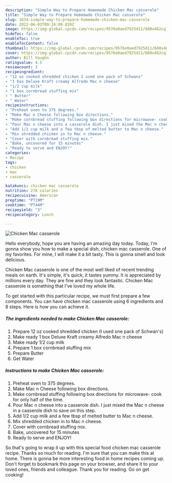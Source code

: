 ```yaml
---
description: "Simple Way to Prepare Homemade Chicken Mac casserole"
title: "Simple Way to Prepare Homemade Chicken Mac casserole"
slug: 1634-simple-way-to-prepare-homemade-chicken-mac-casserole
date: 2022-06-03T09:16:09.839Z
image: https://img-global.cpcdn.com/recipes/9576e0aed7925d11/680x482cq70/chicken-mac-casserole-recipe-main-photo.jpg
hideToc: false
enableToc: true
enableTocContent: false
thumbnail: https://img-global.cpcdn.com/recipes/9576e0aed7925d11/680x482cq70/chicken-mac-casserole-recipe-main-photo.jpg
cover: https://img-global.cpcdn.com/recipes/9576e0aed7925d11/680x482cq70/chicken-mac-casserole-recipe-main-photo.jpg
author: Bill Vaughn
ratingvalue: 4.5
reviewcount: 3
recipeingredient:
- "12 oz cooked shredded chicken I used one pack of Schwans"
- "1 box Deluxe Kraft creamy Alfredo Mac n cheese"
- "1/2 cup milk"
- "1 box cornbread stuffing mix"
- " Butter"
- " Water"
recipeinstructions:
- "Preheat oven to 375 degrees."
- "Make Mac n Cheese following box directions."
- "Make cornbread stuffing following box directions for microwave- cook for only half of the time."
- "Pour Mac n cheese into a casserole dish. I just mixed the Mac n cheese in a casserole dish to save on this step."
- "Add 1/2 cup milk and a few tbsp of melted butter to Mac n cheese."
- "Mix shredded chicken in to Mac n cheese."
- "Cover with cornbread stuffing mix."
- "Bake, uncovered for 15 minutes"
- "Ready to serve and ENJOY!"
categories:
- Recipe
tags:
- chicken
- mac
- casserole

katakunci: chicken mac casserole 
nutrition: 278 calories
recipecuisine: American
preptime: "PT19M"
cooktime: "PT44M"
recipeyield: "3"
recipecategory: Lunch

---
```



![Chicken Mac casserole](https://img-global.cpcdn.com/recipes/9576e0aed7925d11/680x482cq70/chicken-mac-casserole-recipe-main-photo.jpg)

Hello everybody, hope you are having an amazing day today. Today, I'm gonna show you how to make a special dish, chicken mac casserole. One of my favorites. For mine, I will make it a bit tasty. This is gonna smell and look delicious.

Chicken Mac casserole is one of the most well liked of recent trending meals on earth. It's simple, it's quick, it tastes yummy. It is appreciated by millions every day. They are fine and they look fantastic. Chicken Mac casserole is something that I've loved my whole life.




To get started with this particular recipe, we must first prepare a few components. You can have chicken mac casserole using 6 ingredients and 8 steps. Here is how you can achieve it.

<!--inarticleads1-->

##### The ingredients needed to make Chicken Mac casserole:

1. Prepare 12 oz cooked shredded chicken (I used one pack of Schwan&#39;s)
1. Make ready 1 box Deluxe Kraft creamy Alfredo Mac n cheese
1. Make ready 1/2 cup milk
1. Prepare 1 box cornbread stuffing mix
1. Prepare  Butter
1. Get  Water




<!--inarticleads2-->

##### Instructions to make Chicken Mac casserole:

1. Preheat oven to 375 degrees.
1. Make Mac n Cheese following box directions.
1. Make cornbread stuffing following box directions for microwave- cook for only half of the time.
1. Pour Mac n cheese into a casserole dish. I just mixed the Mac n cheese in a casserole dish to save on this step.
1. Add 1/2 cup milk and a few tbsp of melted butter to Mac n cheese.
1. Mix shredded chicken in to Mac n cheese.
1. Cover with cornbread stuffing mix.
1. Bake, uncovered for 15 minutes
1. Ready to serve and ENJOY!



So that's going to wrap it up with this special food chicken mac casserole recipe. Thanks so much for reading. I'm sure that you can make this at home. There is gonna be more interesting food in home recipes coming up. Don't forget to bookmark this page on your browser, and share it to your loved ones, friends and colleague. Thank you for reading. Go on get cooking!
